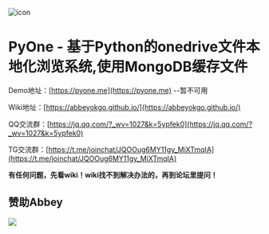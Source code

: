 ![icon](https://ww3.sinaimg.cn/large/0074MymAly1g1ipmf4vj6j305402djr6.jpg)
# PyOne - 基于Python的onedrive文件本地化浏览系统,使用MongoDB缓存文件

Demo地址：[https://pyone.me](https://pyone.me) --暂不可用

Wiki地址：[https://abbeyokgo.github.io/](https://abbeyokgo.github.io/)

QQ交流群：[https://jq.qq.com/?_wv=1027&k=5ypfek0](https://jq.qq.com/?_wv=1027&k=5ypfek0)

TG交流群：[https://t.me/joinchat/JQOOug6MY11gy_MiXTmqIA](https://t.me/joinchat/JQOOug6MY11gy_MiXTmqIA)


**有任何问题，先看wiki！wiki找不到解决办法的，再到论坛里提问！**

## 赞助Abbey ##

![](https://i.niupic.com/images/2019/05/31/_380.png)
